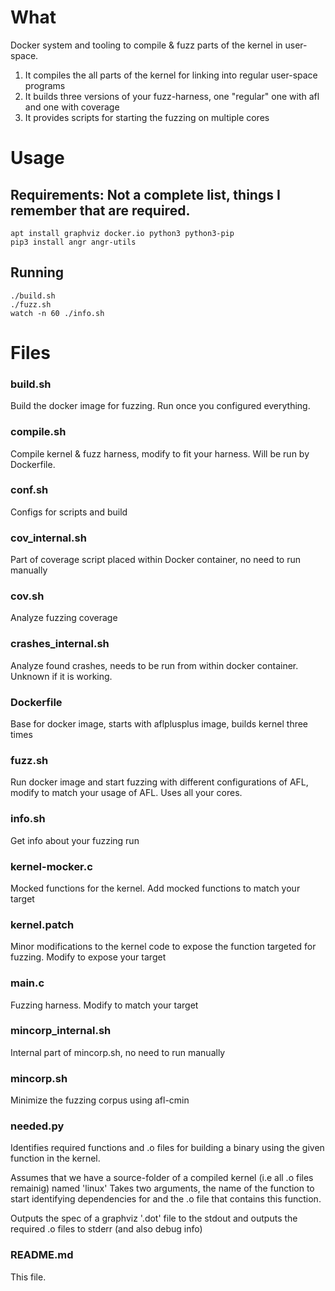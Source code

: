 # What
Docker system and tooling to compile & fuzz parts of the kernel in user-space.
1. It compiles the all parts of the kernel for linking into regular user-space programs
2. It builds three versions of your fuzz-harness, one "regular" one with afl and one with coverage
3. It provides scripts for starting the fuzzing on multiple cores
# Usage
## Requirements: Not a complete list, things I remember that are required.
```
apt install graphviz docker.io python3 python3-pip
pip3 install angr angr-utils
```
## Running
```
./build.sh
./fuzz.sh
watch -n 60 ./info.sh
```
# Files
### build.sh
Build the docker image for fuzzing. Run once you configured everything.

### compile.sh
Compile kernel & fuzz harness, modify to fit your harness. Will be run by Dockerfile.

### conf.sh
Configs for scripts and build

### cov_internal.sh
Part of coverage script placed within Docker container, no need to run manually

### cov.sh
Analyze fuzzing coverage

### crashes_internal.sh
Analyze found crashes, needs to be run from within docker container. Unknown if it is working.

### Dockerfile
Base for docker image, starts with aflplusplus image, builds kernel three times

### fuzz.sh
Run docker image and start fuzzing with different configurations of AFL, modify to match your usage of AFL.
Uses all your cores.

### info.sh
Get info about your fuzzing run

### kernel-mocker.c
Mocked functions for the kernel. Add mocked functions to match your target

### kernel.patch
Minor modifications to the kernel code to expose the function targeted for fuzzing. Modify to expose your target

### main.c
Fuzzing harness. Modify to match your target

### mincorp_internal.sh
Internal part of mincorp.sh, no need to run manually

### mincorp.sh
Minimize the fuzzing corpus using afl-cmin

### needed.py
Identifies required functions and .o files for building a binary using the given function in the kernel.

Assumes that we have a source-folder of a compiled kernel (i.e all .o files remainig) named 'linux'
Takes two arguments, the name of the function to start identifying dependencies for and the .o file that contains this function.

Outputs the spec of  a graphviz '.dot' file to the stdout and outputs the required .o files to stderr (and also debug info)
### README.md
This file.
